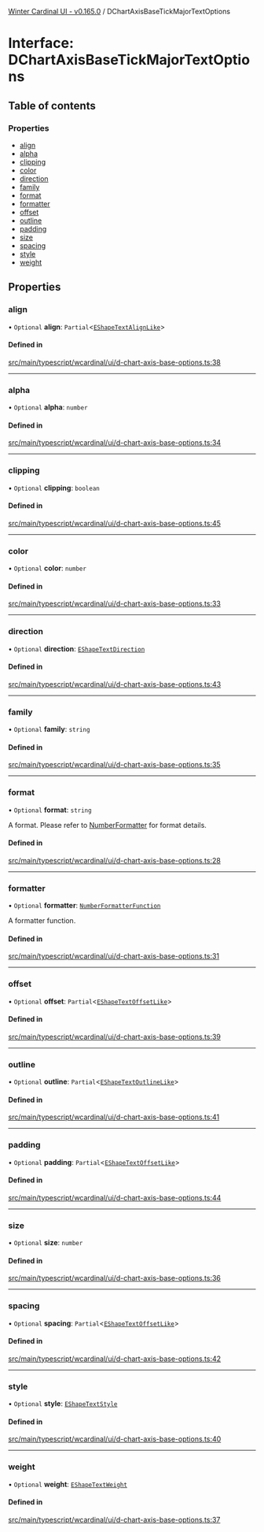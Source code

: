 [Winter Cardinal UI - v0.165.0](../index.md) / DChartAxisBaseTickMajorTextOptions

# Interface: DChartAxisBaseTickMajorTextOptions

## Table of contents

### Properties

- [align](DChartAxisBaseTickMajorTextOptions.md#align)
- [alpha](DChartAxisBaseTickMajorTextOptions.md#alpha)
- [clipping](DChartAxisBaseTickMajorTextOptions.md#clipping)
- [color](DChartAxisBaseTickMajorTextOptions.md#color)
- [direction](DChartAxisBaseTickMajorTextOptions.md#direction)
- [family](DChartAxisBaseTickMajorTextOptions.md#family)
- [format](DChartAxisBaseTickMajorTextOptions.md#format)
- [formatter](DChartAxisBaseTickMajorTextOptions.md#formatter)
- [offset](DChartAxisBaseTickMajorTextOptions.md#offset)
- [outline](DChartAxisBaseTickMajorTextOptions.md#outline)
- [padding](DChartAxisBaseTickMajorTextOptions.md#padding)
- [size](DChartAxisBaseTickMajorTextOptions.md#size)
- [spacing](DChartAxisBaseTickMajorTextOptions.md#spacing)
- [style](DChartAxisBaseTickMajorTextOptions.md#style)
- [weight](DChartAxisBaseTickMajorTextOptions.md#weight)

## Properties

### align

• `Optional` **align**: `Partial`<[`EShapeTextAlignLike`](EShapeTextAlignLike.md)\>

#### Defined in

[src/main/typescript/wcardinal/ui/d-chart-axis-base-options.ts:38](https://github.com/winter-cardinal/winter-cardinal-ui/blob/v0.165.0/src/main/typescript/wcardinal/ui/d-chart-axis-base-options.ts#L38)

___

### alpha

• `Optional` **alpha**: `number`

#### Defined in

[src/main/typescript/wcardinal/ui/d-chart-axis-base-options.ts:34](https://github.com/winter-cardinal/winter-cardinal-ui/blob/v0.165.0/src/main/typescript/wcardinal/ui/d-chart-axis-base-options.ts#L34)

___

### clipping

• `Optional` **clipping**: `boolean`

#### Defined in

[src/main/typescript/wcardinal/ui/d-chart-axis-base-options.ts:45](https://github.com/winter-cardinal/winter-cardinal-ui/blob/v0.165.0/src/main/typescript/wcardinal/ui/d-chart-axis-base-options.ts#L45)

___

### color

• `Optional` **color**: `number`

#### Defined in

[src/main/typescript/wcardinal/ui/d-chart-axis-base-options.ts:33](https://github.com/winter-cardinal/winter-cardinal-ui/blob/v0.165.0/src/main/typescript/wcardinal/ui/d-chart-axis-base-options.ts#L33)

___

### direction

• `Optional` **direction**: [`EShapeTextDirection`](../index.md#eshapetextdirection)

#### Defined in

[src/main/typescript/wcardinal/ui/d-chart-axis-base-options.ts:43](https://github.com/winter-cardinal/winter-cardinal-ui/blob/v0.165.0/src/main/typescript/wcardinal/ui/d-chart-axis-base-options.ts#L43)

___

### family

• `Optional` **family**: `string`

#### Defined in

[src/main/typescript/wcardinal/ui/d-chart-axis-base-options.ts:35](https://github.com/winter-cardinal/winter-cardinal-ui/blob/v0.165.0/src/main/typescript/wcardinal/ui/d-chart-axis-base-options.ts#L35)

___

### format

• `Optional` **format**: `string`

A format. Please refer to [NumberFormatter](NumberFormatter.md) for format details.

#### Defined in

[src/main/typescript/wcardinal/ui/d-chart-axis-base-options.ts:28](https://github.com/winter-cardinal/winter-cardinal-ui/blob/v0.165.0/src/main/typescript/wcardinal/ui/d-chart-axis-base-options.ts#L28)

___

### formatter

• `Optional` **formatter**: [`NumberFormatterFunction`](../index.md#numberformatterfunction)

A formatter function.

#### Defined in

[src/main/typescript/wcardinal/ui/d-chart-axis-base-options.ts:31](https://github.com/winter-cardinal/winter-cardinal-ui/blob/v0.165.0/src/main/typescript/wcardinal/ui/d-chart-axis-base-options.ts#L31)

___

### offset

• `Optional` **offset**: `Partial`<[`EShapeTextOffsetLike`](EShapeTextOffsetLike.md)\>

#### Defined in

[src/main/typescript/wcardinal/ui/d-chart-axis-base-options.ts:39](https://github.com/winter-cardinal/winter-cardinal-ui/blob/v0.165.0/src/main/typescript/wcardinal/ui/d-chart-axis-base-options.ts#L39)

___

### outline

• `Optional` **outline**: `Partial`<[`EShapeTextOutlineLike`](EShapeTextOutlineLike.md)\>

#### Defined in

[src/main/typescript/wcardinal/ui/d-chart-axis-base-options.ts:41](https://github.com/winter-cardinal/winter-cardinal-ui/blob/v0.165.0/src/main/typescript/wcardinal/ui/d-chart-axis-base-options.ts#L41)

___

### padding

• `Optional` **padding**: `Partial`<[`EShapeTextOffsetLike`](EShapeTextOffsetLike.md)\>

#### Defined in

[src/main/typescript/wcardinal/ui/d-chart-axis-base-options.ts:44](https://github.com/winter-cardinal/winter-cardinal-ui/blob/v0.165.0/src/main/typescript/wcardinal/ui/d-chart-axis-base-options.ts#L44)

___

### size

• `Optional` **size**: `number`

#### Defined in

[src/main/typescript/wcardinal/ui/d-chart-axis-base-options.ts:36](https://github.com/winter-cardinal/winter-cardinal-ui/blob/v0.165.0/src/main/typescript/wcardinal/ui/d-chart-axis-base-options.ts#L36)

___

### spacing

• `Optional` **spacing**: `Partial`<[`EShapeTextOffsetLike`](EShapeTextOffsetLike.md)\>

#### Defined in

[src/main/typescript/wcardinal/ui/d-chart-axis-base-options.ts:42](https://github.com/winter-cardinal/winter-cardinal-ui/blob/v0.165.0/src/main/typescript/wcardinal/ui/d-chart-axis-base-options.ts#L42)

___

### style

• `Optional` **style**: [`EShapeTextStyle`](../index.md#eshapetextstyle)

#### Defined in

[src/main/typescript/wcardinal/ui/d-chart-axis-base-options.ts:40](https://github.com/winter-cardinal/winter-cardinal-ui/blob/v0.165.0/src/main/typescript/wcardinal/ui/d-chart-axis-base-options.ts#L40)

___

### weight

• `Optional` **weight**: [`EShapeTextWeight`](../index.md#eshapetextweight)

#### Defined in

[src/main/typescript/wcardinal/ui/d-chart-axis-base-options.ts:37](https://github.com/winter-cardinal/winter-cardinal-ui/blob/v0.165.0/src/main/typescript/wcardinal/ui/d-chart-axis-base-options.ts#L37)
